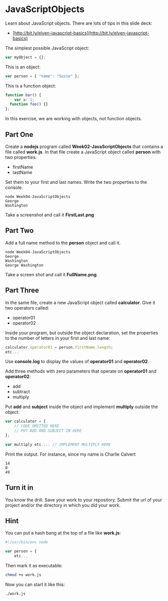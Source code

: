 # JavaScriptObjects

Learn about JavaScript objects. There are lots of tips in this slide deck:

* [http://bit.ly/elven-javascript-basics](http://bit.ly/elven-javascript-basics)

The simplest possible JavaScript object:

```javascript
var myObject = {};
```

This is an object:

```javascript
var person = { "name": "Suzie" };
```

This is a function object:

```javascript
function bar() {
	var a: 1;
  function foo() {}
};
```

In this exercise, we are working with objects, not function objects.

## Part One

Create a **nodejs** program called **Week02-JavaScriptObjects** that contains a file called **work.js**. In that file create a JavaScript object called **person** with two properties:

* firstName
* lastName

Set them to your first and last names. Write the two properties to the console.

```
node Week04-JavaScriptObjects
George
Washington
```

Take a screenshot and call it **FirstLast.png**

## Part Two

Add a full name method to the **person** object and call it.

```
node Week04-JavaScriptObjects
George
Washington
George Washington
```

Take a screen shot and call it **FullName.png**.

## Part Three

In the same file, create a new JavaScript object called **calculator**. Give it two operators called:

* operator01
* operator02

Inside your program, but outside the object declaration, set the properties to the number of letters in your first and last name:

```javascript
calculator.operator01 = person.firstName.length;
etc...
```

Use **console.log** to display the values of **operator01** and **operator02**.

Add three methods with zero parameters that operate on **operator01** and **operator02**:

* add
* subtract
* multiply

Put **add** and **subject** inside the object and implement **multiply** outside the object:

```javascript
var calculator = {
	// CODE OMITTED HERE
	// PUT ADD AND SUBJECT IN HERE
};

var multiply etc.... // IMPLEMENT MULTIPLY HERE
```

Print the output. For instance, since my name is Charlie Calvert

```
14
0
49
```

## Turn it in

You know the drill. Save your work to your repository. Submit the url of your project and/or the directory in which you did your work.

## Hint

You can put a hash bang at the top of a file like **work.js**:

```javascript
#!/usr/bin/env node

var person = {
	etc...
```

Then mark it as executable:

```bash
chmod +x work.js
```

Now you can start it like this:

```bash
./work.js
```
